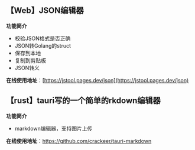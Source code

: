 ## 【Web】JSON编辑器

**功能简介**

- 校验JSON格式是否正确
- JSON转Golang的struct
- 保存到本地
- 复制到剪贴板
- JSON转义

**在线使用地址**：[https://jstool.pages.dev/json](https://jstool.pages.dev/json)


## 【rust】tauri写的一个简单的rkdown编辑器

**功能简介**

- markdown编辑器，支持图片上传

**在线使用地址**：https://github.com/crackeer/tauri-markdown

